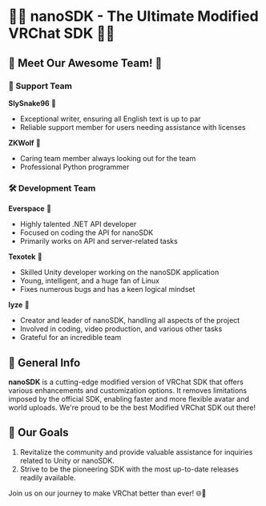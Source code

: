 # 🌟🚀 nanoSDK - The Ultimate Modified VRChat SDK 🚀🌟

## 🎉 Meet Our Awesome Team! 🎉

### 💬 Support Team

**SlySnake96** 🐍
- Exceptional writer, ensuring all English text is up to par
- Reliable support member for users needing assistance with licenses

**ZKWolf** 🐺
- Caring team member always looking out for the team
- Professional Python programmer

### 🛠️ Development Team

**Everspace** 🌌
- Highly talented .NET API developer
- Focused on coding the API for nanoSDK
- Primarily works on API and server-related tasks

**Texotek** 🤖
- Skilled Unity developer working on the nanoSDK application
- Young, intelligent, and a huge fan of Linux
- Fixes numerous bugs and has a keen logical mindset

**lyze** 👑
- Creator and leader of nanoSDK, handling all aspects of the project
- Involved in coding, video production, and various other tasks
- Grateful for an incredible team

## 📖 General Info

**nanoSDK** is a cutting-edge modified version of VRChat SDK that offers various enhancements and customization options. It removes limitations imposed by the official SDK, enabling faster and more flexible avatar and world uploads. We're proud to be the best Modified VRChat SDK out there!

## 🎯 Our Goals

1. Revitalize the community and provide valuable assistance for inquiries related to Unity or nanoSDK.
2. Strive to be the pioneering SDK with the most up-to-date releases readily available.

Join us on our journey to make VRChat better than ever! 🌐🌟
